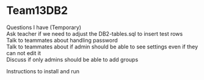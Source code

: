 # Team13DB2

Questions I have (Temporary)<br />
Ask teacher if we need to adjust the DB2-tables.sql to insert test rows<br />
Talk to teammates about handling password<br />
Talk to teammates about if admin should be able to see settings even if they can not edit it<br />
Discuss if only admins should be able to add groups

Instructions to install and run

